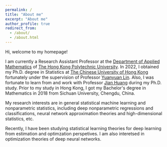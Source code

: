 ```yaml
---
permalink: /
title: "About me"
excerpt: "About me"
author_profile: true
redirect_from: 
  - /about/
  - /about.html
---
```


Hi, welcome to my homepage! 

I am currently a Research Assistant Professor at the [Department of Applied Mathematics](https://www.polyu.edu.hk/ama/) of [The Hong Kong Polytechnic University](https://www.polyu.edu.hk/). In 2022, I obtained my Ph.D. degree in Statistics at [The Chinese University of Hong Kong](https://www.cuhk.edu.hk/english/index.html) fortunately under the supervision of Professor [Yuanyuan Lin](https://www.sta.cuhk.edu.hk/peoples/ylin/). Also, I was fortunate to learn from and work with Professor [Jian Huang](https://www.polyu.edu.hk/ama/people/academic-staff/prof-huang-jian/) during my Ph.D. study. Prior to my study in Hong Kong, I got my Bachelor's degree in Mathematics in 2018 from Sichuan University, Chengdu, China.

My research interests are in general statistical machine learning and nonparametric statistics, including deep nonparametric regressions and classifications, neural network approximation theories and high-dimensional statistics, etc. 

Recently, I have been studying statistical learning theories for deep learning from estimation and optimzation perspetives. I am also interetsed in optimization theories of deep neural networks.
